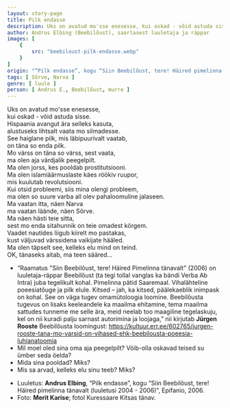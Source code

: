 ```yaml
---
layout: story-page
title: Pilk endasse
description: Uks on avatud mo'sse enesesse, kui oskad - võid astuda sisse.
author: Andrus Elbing (Beebilõust), saarlasest luuletaja ja räppar
images: [
    {
        src: "beebiloust-pilk-endasse.webp"
    }
]
origin: "“Pilk endasse”, kogu “Siin Beebilõust, tere! Häired pimelinna tänavalt (luuletusi 2004 - 2006)”, Epifanio, 2006."
tags: [ Sõrve, Narva ]
genre: [ luule ]
person: [ Andrus E., Beebilõust, murre ]
---
```


<!-- # {{$doc.title}} -->

Uks on avatud mo'sse enesesse, \
kui oskad - võid astuda sisse. \
Hispaania avangut ära selleks kasuta, \
alustuseks lihtsalt vaata mo silmadesse. \
See haiglane pilk, mis läbipuurivalt vaatab, \
on täna so enda pilk. \
Mo värss on täna so värss, sest vaata, \
ma olen aja värdjalik peegelpilt. \
Ma olen jorss, kes pooldab prostitutsiooni. \
Ma olen islamiäärmuslaste käes röökiv ruupor, \
mis kuulutab revolutsiooni. \
Kui otsid probleemi, siis mina olengi probleem, \
ma olen so suure varba all olev pahaloomuline jalaseen. \
Ma vaatan itta, näen Narva \
ma vaatan läände, näen Sõrve. \
Ma näen hästi teie sitta, \
sest mo enda sitahunnik on teie omadest kõrgem. \
Vaadet nautides liigub kiirelt mo pastakas, \
kust väljuvad värssidena vaikijate hääled. \
Ma olen täpselt see, kelleks elu mind on teind. \
OK, tänaseks aitab, ma teen sääred…


<story-author :author="author" :origin="origin"></story-author>


<details-wrapper summary="Mis mõtted tekkisid?">

- “Raamatus "Siin Beebilõust, tere! Häired Pimelinna tänavalt" (2006) on luuletaja-räppar Beebilõust (ta tegi tollal vanglas ka bändi Verba Ab Intra) juba tegelikult kohal. Pimelinna pätid Saaremaal. Vihalähteline poeesiatõuge ja pilk elule. Kitsed – jah, ka kitsed, päälekaeblik inimpask on kohal. See on väga tugev omamütoloogia loomine. Beebilõusta tugevus on lisaks keeleandele ka maailma ehitamine, tema maailma sattudes tunneme me selle ära, meid neelab too maagiline tegelaskuju, kel on nii kuradi palju sarnast autorimina ja loojaga,” nii kirjutab **Jürgen Rooste** Beebilõusta loomingust: https://kultuur.err.ee/602765/jurgen-rooste-tana-mo-varsid-on-vihased-ehk-beebilousta-poeesia-luhianatoomia
- Mil moel oled sina oma aja peegelpilt? Võib-olla oskavad teised su ümber seda öelda?
- Mida sina pooldad? Miks?
- Mis sa arvad, kelleks elu sinu teeb? Miks?

</details-wrapper>

<details-wrapper summary="Allikad" class="text-sm" icon="icon-park-outline:document-folder">

- Luuletus: **Andrus Elbing**, “Pilk endasse”, kogu “Siin Beebilõust, tere! Häired pimelinna tänavalt (luuletusi 2004 - 2006)”, Epifanio, 2006.
- Foto: **Merit Karise**; fotol Kuressaare Kitsas tänav.

</details-wrapper>

